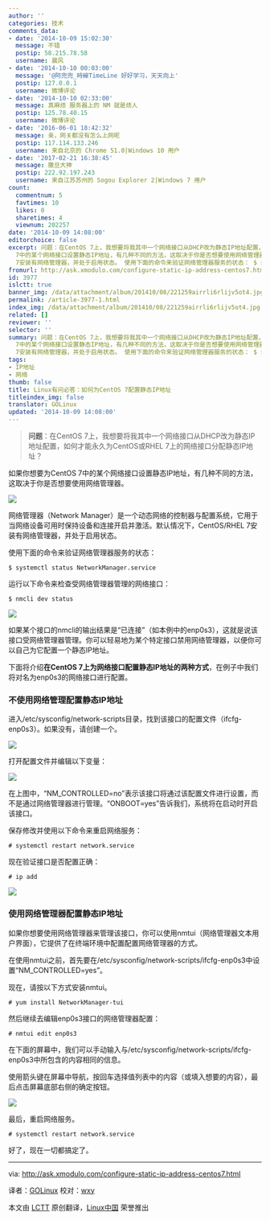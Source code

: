```yaml
---
author: ''
categories: 技术
comments_data:
- date: '2014-10-09 15:02:30'
  message: 不错
  postip: 58.215.78.58
  username: 晨风
- date: '2014-10-10 00:03:00'
  message: '@阿兜兜_時線TimeLine 好好学习，天天向上'
  postip: 127.0.0.1
  username: 微博评论
- date: '2014-10-10 02:33:00'
  message: 真麻烦 服务器上的 NM 就是烦人
  postip: 125.78.40.15
  username: 微博评论
- date: '2016-06-01 18:42:32'
  message: 亲，网关都没有怎么上网呢
  postip: 117.114.133.246
  username: 来自北京的 Chrome 51.0|Windows 10 用户
- date: '2017-02-21 16:38:45'
  message: 撒旦大神
  postip: 222.92.197.243
  username: 来自江苏苏州的 Sogou Explorer 2|Windows 7 用户
count:
  commentnum: 5
  favtimes: 10
  likes: 0
  sharetimes: 4
  viewnum: 202257
date: '2014-10-09 14:08:00'
editorchoice: false
excerpt: 问题：在CentOS 7上，我想要将我其中一个网络接口从DHCP改为静态IP地址配置，如何才能永久为CentOS或RHEL 7上的网络接口分配静态IP地址？  如果你想要为CentOS
  7中的某个网络接口设置静态IP地址，有几种不同的方法，这取决于你是否想要使用网络管理器。  网络管理器（Network Manager）是一个动态网络的控制器与配置系统，它用于当网络设备可用时保持设备和连接开启并激活。默认情况下，CentOS/RHEL
  7安装有网络管理器，并处于启用状态。 使用下面的命令来验证网络管理器服务的状态： $ systemctl status NetworkManager.service  运行以
fromurl: http://ask.xmodulo.com/configure-static-ip-address-centos7.html
id: 3977
islctt: true
banner_img: /data/attachment/album/201410/08/221259airrli6rlijv5ot4.jpg
permalink: /article-3977-1.html
index_img: /data/attachment/album/201410/08/221259airrli6rlijv5ot4.jpg.thumb.jpg
related: []
reviewer: ''
selector: ''
summary: 问题：在CentOS 7上，我想要将我其中一个网络接口从DHCP改为静态IP地址配置，如何才能永久为CentOS或RHEL 7上的网络接口分配静态IP地址？  如果你想要为CentOS
  7中的某个网络接口设置静态IP地址，有几种不同的方法，这取决于你是否想要使用网络管理器。  网络管理器（Network Manager）是一个动态网络的控制器与配置系统，它用于当网络设备可用时保持设备和连接开启并激活。默认情况下，CentOS/RHEL
  7安装有网络管理器，并处于启用状态。 使用下面的命令来验证网络管理器服务的状态： $ systemctl status NetworkManager.service  运行以
tags:
- IP地址
- 网络
thumb: false
title: Linux有问必答：如何为CentOS 7配置静态IP地址
titleindex_img: false
translator: GOLinux
updated: '2014-10-09 14:08:00'
---
```



> 
> **问题**：在CentOS 7上，我想要将我其中一个网络接口从DHCP改为静态IP地址配置，如何才能永久为CentOS或RHEL 7上的网络接口分配静态IP地址？
> 
> 
> 


如果你想要为CentOS 7中的某个网络接口设置静态IP地址，有几种不同的方法，这取决于你是否想要使用网络管理器。


![](/data/attachment/album/201410/08/221259airrli6rlijv5ot4.jpg)


网络管理器（Network Manager）是一个动态网络的控制器与配置系统，它用于当网络设备可用时保持设备和连接开启并激活。默认情况下，CentOS/RHEL 7安装有网络管理器，并处于启用状态。


使用下面的命令来验证网络管理器服务的状态：



```
$ systemctl status NetworkManager.service

```

运行以下命令来检查受网络管理器管理的网络接口：



```
$ nmcli dev status 

```

![](/data/attachment/album/201410/08/221302p9lwjl996jgz55bg.jpg)


如果某个接口的nmcli的输出结果是“已连接”（如本例中的enp0s3），这就是说该接口受网络管理器管理。你可以轻易地为某个特定接口禁用网络管理器，以便你可以自己为它配置一个静态IP地址。


下面将介绍**在CentOS 7上为网络接口配置静态IP地址的两种方式**，在例子中我们将对名为enp0s3的网络接口进行配置。


### 不使用网络管理配置静态IP地址


进入/etc/sysconfig/network-scripts目录，找到该接口的配置文件（ifcfg-enp0s3）。如果没有，请创建一个。


![](/data/attachment/album/201410/08/221305nsr4i3n02bx4ri32.jpg)


打开配置文件并编辑以下变量：


![](/data/attachment/album/201410/08/221307yl6oq3fs5tp5o532.jpg)


在上图中，“NM\_CONTROLLED=no”表示该接口将通过该配置文件进行设置，而不是通过网络管理器进行管理。“ONBOOT=yes”告诉我们，系统将在启动时开启该接口。


保存修改并使用以下命令来重启网络服务：



```
# systemctl restart network.service

```

现在验证接口是否配置正确：



```
# ip add 

```

![](/data/attachment/album/201410/08/220914co9y3z00ymqgttbb.jpg)


### 使用网络管理器配置静态IP地址


如果你想要使用网络管理器来管理该接口，你可以使用nmtui（网络管理器文本用户界面），它提供了在终端环境中配置配置网络管理器的方式。


在使用nmtui之前，首先要在/etc/sysconfig/network-scripts/ifcfg-enp0s3中设置“NM\_CONTROLLED=yes”。


现在，请按以下方式安装nmtui。



```
# yum install NetworkManager-tui

```

然后继续去编辑enp0s3接口的网络管理器配置：



```
# nmtui edit enp0s3 

```

在下面的屏幕中，我们可以手动输入与/etc/sysconfig/network-scripts/ifcfg-enp0s3中所包含的内容相同的信息。


使用箭头键在屏幕中导航，按回车选择值列表中的内容（或填入想要的内容），最后点击屏幕底部右侧的确定按钮。


![](/data/attachment/album/201410/08/221310v8a38lfcuh8cbk1h.jpg)


最后，重启网络服务。



```
# systemctl restart network.service

```

好了，现在一切都搞定了。




---


via: <http://ask.xmodulo.com/configure-static-ip-address-centos7.html>


译者：[GOLinux](https://github.com/GOLinux) 校对：[wxy](https://github.com/wxy)


本文由 [LCTT](https://github.com/LCTT/TranslateProject) 原创翻译，[Linux中国](http://linux.cn/) 荣誉推出
